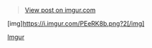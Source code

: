 <blockquote class="imgur-embed-pub" lang="en" data-id="PEeRK8b"><a href="https://imgur.com/PEeRK8b">View post on imgur.com</a></blockquote><script async src="//s.imgur.com/min/embed.js" charset="utf-8"></script>

[img]https://i.imgur.com/PEeRK8b.png?2[/img]


[Imgur](https://imgur.com/PEeRK8b)